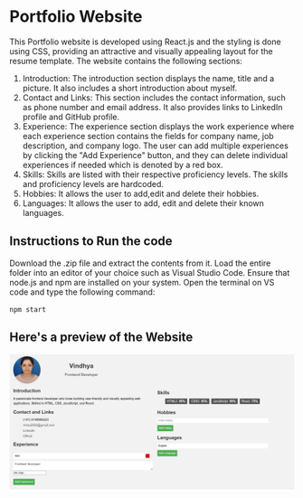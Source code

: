 # Portfolio Website

This Portfolio website is developed using React.js and the styling is done using CSS, providing an attractive and visually appealing layout for the resume template.
The website contains the following sections:
1. Introduction: The introduction section displays the name, title and a picture. It also includes a short introduction about myself.
2. Contact and Links: This section includes the contact information, such as phone number and email address. It also provides links to LinkedIn profile and GitHub profile.
3. Experience: The experience section displays the work experience where each experience section contains the fields for company name, job description, and company logo. The user can add multiple experiences by clicking the "Add Experience" button, and they can delete individual experiences if needed which is denoted by a red box.
4. Skills: Skills are listed with their respective proficiency levels. The skills and proficiency levels are hardcoded.
5. Hobbies: It allows the user to add,edit and delete their hobbies.
6. Languages: It allows the user to add, edit and delete their known languages.

## Instructions to Run the code

Download the .zip file and extract the contents from it. Load the entire folder into an editor of your choice such as Visual Studio Code.
Ensure that node.js and npm are installed on your system.
Open the terminal on VS code and type the following command:
```
npm start

```
## Here's a preview of the Website
![Screenshot](pic.png)






